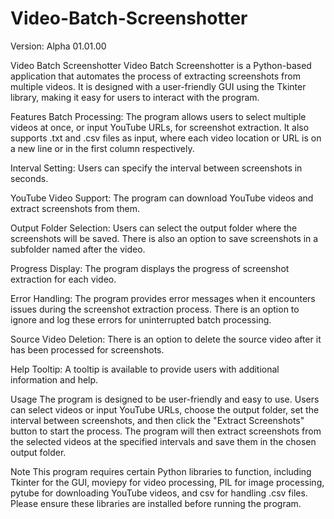 # Video-Batch-Screenshotter
Version: Alpha 01.01.00

Video Batch Screenshotter
Video Batch Screenshotter is a Python-based application that automates the process of extracting screenshots from multiple videos. It is designed with a user-friendly GUI using the Tkinter library, making it easy for users to interact with the program.

Features
Batch Processing: The program allows users to select multiple videos at once, or input YouTube URLs, for screenshot extraction. It also supports .txt and .csv files as input, where each video location or URL is on a new line or in the first column respectively.

Interval Setting: Users can specify the interval between screenshots in seconds.

YouTube Video Support: The program can download YouTube videos and extract screenshots from them.

Output Folder Selection: Users can select the output folder where the screenshots will be saved. There is also an option to save screenshots in a subfolder named after the video.

Progress Display: The program displays the progress of screenshot extraction for each video.

Error Handling: The program provides error messages when it encounters issues during the screenshot extraction process. There is an option to ignore and log these errors for uninterrupted batch processing.

Source Video Deletion: There is an option to delete the source video after it has been processed for screenshots.

Help Tooltip: A tooltip is available to provide users with additional information and help.

Usage
The program is designed to be user-friendly and easy to use. Users can select videos or input YouTube URLs, choose the output folder, set the interval between screenshots, and then click the "Extract Screenshots" button to start the process. The program will then extract screenshots from the selected videos at the specified intervals and save them in the chosen output folder.

Note
This program requires certain Python libraries to function, including Tkinter for the GUI, moviepy for video processing, PIL for image processing, pytube for downloading YouTube videos, and csv for handling .csv files. Please ensure these libraries are installed before running the program.
